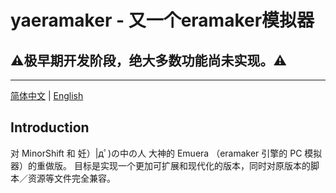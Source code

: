 ﻿# yaeramaker - 又一个eramaker模拟器
## ⚠️极早期开发阶段，绝大多数功能尚未实现。⚠️

---

[简体中文](README.zh-CN.md) | [English](README.md)

## Introduction
对 MinorShift 和 妊）|дﾟ)の中の人 大神的 Emuera （eramaker 引擎的 PC 模拟器）的重做版。 目标是实现一个更加可扩展和现代化的版本，同时对原版本的脚本／资源等文件完全兼容。